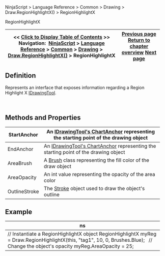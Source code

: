 ﻿


NinjaScript \> Language Reference \> Common \> Drawing \> Draw.RegionHighlightX() \> RegionHighlightX






















RegionHighlightX







| \<\< [Click to Display Table of Contents](regionhighlightx.md) \>\> **Navigation:**     [NinjaScript](ninjascript-1.md) \> [Language Reference](language_reference_wip-1.md) \> [Common](common-1.md) \> [Drawing](drawing-1.md) \> [Draw.RegionHighlightX()](draw_regionhighlightx-1.md) \> RegionHighlightX | [Previous page](draw_regionhighlightx-1.md) [Return to chapter overview](draw_regionhighlightx-1.md) [Next page](draw_regionhighlighty-1.md) |
| --- | --- |











## Definition


Represents an interface that exposes information regarding a Region Highlight X [IDrawingTool](idrawingtool-1.md).


 


## Methods and Properties




| StartAnchor | An [IDrawingTool's ChartAnchor](idrawingtool-1.htm#chartanchor) representing the starting point of the drawing object |
| --- | --- |
| EndAnchor | An [IDrawingTool's ChartAnchor](idrawingtool-1.htm#chartanchor) representing the starting point of the drawing object |
| AreaBrush | A [Brush](http://msdn.microsoft.com/en-us/library/system.windows.media.brush(v=vs.110).aspx) class representing the fill color of the draw object |
| AreaOpacity | An int value representing the opacity of the area color |
| OutlineStroke | The [Stroke](stroke_class-1.md) object used to draw the object's outline |



## 


## 


## Example




| ns |
| --- |
| // Instantiate a RegionHighlightX object RegionHighlightX myReg \= Draw.RegionHighlightX(this, "tag1", 10, 0, Brushes.Blue);   // Change the object's opacity myReg.AreaOpacity \= 25; |









